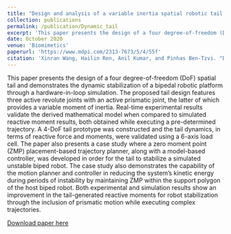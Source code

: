 ```yaml
---
title: "Design and analysis of a variable inertia spatial robotic tail for dynamic stabilization"
collection: publications
permalink: /publication/Dynamic_tail
excerpt: 'This paper presents the design of a four degree-of-freedom (DoF) spatial tail and demonstrates the dynamic stabilization of a bipedal robotic platform through a hardware-in-loop simulation.'
date: October 2020
venue: 'Biomimetics'
paperurl: 'https://www.mdpi.com/2313-7673/5/4/55f'
citation: 'Xinran Wang, Hailin Ren, Anil Kumar, and Pinhas Ben-Tzvi. "Design and analysis of a variable inertia spatial robotic tail for dynamic stabilization." Biomimetics 5, no. 4 (2020): 55. '
---
```


This paper presents the design of a four degree-of-freedom (DoF) spatial tail and demonstrates the dynamic stabilization of a bipedal robotic platform through a hardware-in-loop simulation. The proposed tail design features three active revolute joints with an active prismatic joint, the latter of which provides a variable moment of inertia. Real-time experimental results validate the derived mathematical model when compared to simulated reactive moment results, both obtained while executing a pre-determined trajectory. A 4-DoF tail prototype was constructed and the tail dynamics, in terms of reactive force and moments, were validated using a 6-axis load cell. The paper also presents a case study where a zero moment point (ZMP) placement-based trajectory planner, along with a model-based controller, was developed in order for the tail to stabilize a simulated unstable biped robot. The case study also demonstrates the capability of the motion planner and controller in reducing the system’s kinetic energy during periods of instability by maintaining ZMP within the support polygon of the host biped robot. Both experimental and simulation results show an improvement in the tail-generated reactive moments for robot stabilization through the inclusion of prismatic motion while executing complex trajectories.

[Download paper here](https://wxinran6.github.io/xinran_wang.github.io/files/biomimetics.pdf)

<!-- Recommended citation: Your Name, You. (2009). "Paper Title Number 1." <i>Journal 1</i>. 1(1). -->